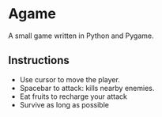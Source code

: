 # Agame
A small game written in Python and Pygame.

## Instructions
- Use cursor to move the player.
- Spacebar to attack: kills nearby enemies.
- Eat fruits to recharge your attack
- Survive as long as possible
